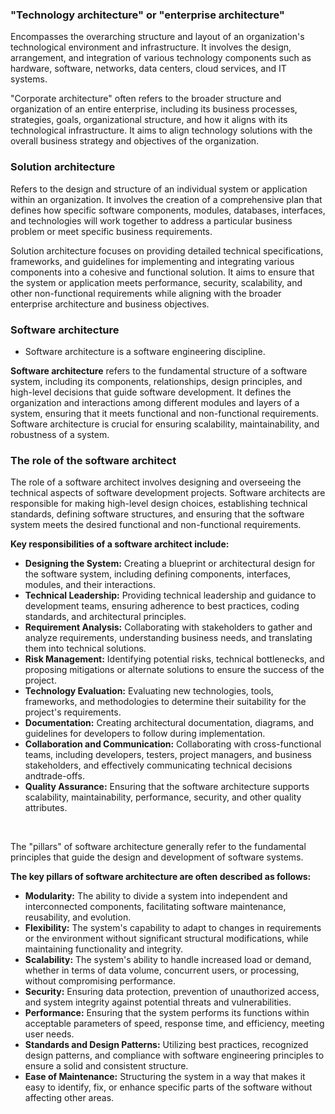 ### "Technology architecture" or "enterprise architecture" 
Encompasses the overarching structure and layout of an organization's technological environment and infrastructure. 
It involves the design, arrangement, and integration of various technology components such as hardware, software, networks, data centers, cloud services, and IT systems.

"Corporate architecture" often refers to the broader structure and organization of an entire enterprise, including its business processes, strategies, goals, organizational structure, and 
how it aligns with its technological infrastructure. It aims to align technology solutions with the overall business strategy and objectives of the organization.
<br />

### Solution architecture
Refers to the design and structure of an individual system or application within an organization. 
It involves the creation of a comprehensive plan that defines how specific software components, modules, databases, interfaces, and technologies will work together to address a particular business problem or 
meet specific business requirements.

Solution architecture focuses on providing detailed technical specifications, frameworks, and guidelines for implementing and integrating various components into a cohesive and functional solution. 
It aims to ensure that the system or application meets performance, security, scalability, and other non-functional requirements while aligning with the broader enterprise architecture and business objectives.
<br />

### Software architecture
- Software architecture is a software engineering discipline.

**Software architecture** refers to the fundamental structure of a software system, including its components, relationships, design principles, and high-level decisions that guide software development. 
It defines the organization and interactions among different modules and layers of a system, ensuring that it meets functional and non-functional requirements. 
Software architecture is crucial for ensuring scalability, maintainability, and robustness of a system.
<br />

### The role of the software architect
The role of a software architect involves designing and overseeing the technical aspects of software development projects. 
Software architects are responsible for making high-level design choices, establishing technical standards, defining software structures, and ensuring that the software system meets the desired 
functional and non-functional requirements.

**Key responsibilities of a software architect include:**
- **Designing the System:** Creating a blueprint or architectural design for the software system, including defining components, interfaces, modules, and their interactions.
- **Technical Leadership:** Providing technical leadership and guidance to development teams, ensuring adherence to best practices, coding standards, and architectural principles.
- **Requirement Analysis:** Collaborating with stakeholders to gather and analyze requirements, understanding business needs, and translating them into technical solutions.
- **Risk Management:** Identifying potential risks, technical bottlenecks, and proposing mitigations or alternate solutions to ensure the success of the project.
- **Technology Evaluation:** Evaluating new technologies, tools, frameworks, and methodologies to determine their suitability for the project's requirements.
- **Documentation:** Creating architectural documentation, diagrams, and guidelines for developers to follow during implementation.
- **Collaboration and Communication:** Collaborating with cross-functional teams, including developers, testers, project managers, and business stakeholders, and effectively communicating technical decisions andtrade-offs.
- **Quality Assurance:** Ensuring that the software architecture supports scalability, maintainability, performance, security, and other quality attributes.
<br />

The "pillars" of software architecture generally refer to the fundamental principles that guide the design and development of software systems. 

**The key pillars of software architecture are often described as follows:**
- **Modularity:** The ability to divide a system into independent and interconnected components, facilitating software maintenance, reusability, and evolution.
- **Flexibility:** The system's capability to adapt to changes in requirements or the environment without significant structural modifications, while maintaining functionality and integrity.
- **Scalability:** The system's ability to handle increased load or demand, whether in terms of data volume, concurrent users, or processing, without compromising performance.
- **Security:** Ensuring data protection, prevention of unauthorized access, and system integrity against potential threats and vulnerabilities.
- **Performance:** Ensuring that the system performs its functions within acceptable parameters of speed, response time, and efficiency, meeting user needs.
- **Standards and Design Patterns:** Utilizing best practices, recognized design patterns, and compliance with software engineering principles to ensure a solid and consistent structure.
- **Ease of Maintenance:** Structuring the system in a way that makes it easy to identify, fix, or enhance specific parts of the software without affecting other areas.

